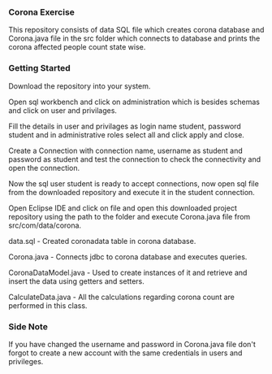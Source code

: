 ### Corona Exercise

This repository consists of data SQL file which creates corona database and Corona.java file in the src folder which connects to database and prints the corona affected people count state wise.

### Getting Started

Download the repository into your system.

Open sql workbench and click on administration which is besides schemas and click on user and privilages.

Fill the details in user and privilages as login name student, password student and in administrative roles select all and click apply and close.

Create a Connection with connection name, username as student and password as student and test the connection to check the connectivity and open the connection.

Now the sql user student is ready to accept connections, now open sql file from the downloaded repository and execute it in the student connection.

Open Eclipse IDE and click on file and open this downloaded project repository using the path to the folder and execute Corona.java file from src/com/data/corona.

data.sql - Created coronadata table in corona database.

Corona.java - Connects jdbc to corona database and executes queries.

CoronaDataModel.java - Used to create instances of it and retrieve and insert the data using getters and setters.

CalculateData.java - All the calculations regarding corona count are performed in this class.

### Side Note

If you have changed the username and password in Corona.java file don't forgot to create a new account with the same credentials in users and privileges.

